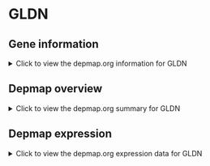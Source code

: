<h1>GLDN</h1>

<h2>Gene information</h2>
<details>
  <summary>Click to view the depmap.org information for GLDN</summary>
  <iframe src="https://depmap.org/portal/gene/GLDN?tab=about" style="border:none;width:100%;height:800px"></iframe>
</details>

<h2>Depmap overview</h2>
<details>
  <summary>Click to view the depmap.org summary for GLDN</summary>
  <iframe src="https://depmap.org/portal/gene/GLDN?tab=overview" style="border:none;width:100%;height:800px"></iframe>
</details>

<h2>Depmap expression</h2>
<details>
  <summary>Click to view the depmap.org expression data for GLDN</summary>
  <iframe src="https://depmap.org/portal/gene/GLDN?tab=characterization" style="border:none;width:100%;height:800px"></iframe>
</details>


<!--
<h2>Reactome Pathway diagram</h2>
<details>
  <summary>Click to view Reactome pathway for GLDN</summary>
  PNAME
</details>
-->


